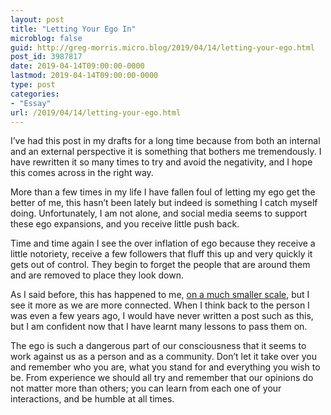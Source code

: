 ```yaml
---
layout: post
title: "Letting Your Ego In"
microblog: false
guid: http://greg-morris.micro.blog/2019/04/14/letting-your-ego.html
post_id: 3987817
date: 2019-04-14T09:00:00-0000
lastmod: 2019-04-14T09:00:00-0000
type: post
categories:
- "Essay"
url: /2019/04/14/letting-your-ego.html
---
```

<!--kg-card-begin: html--><p><!--kg-card-begin: html--></p>
<p>I’ve had this post in my drafts for a long time because from both an internal and an external perspective it is something that bothers me tremendously. I have rewritten it so many times to try and avoid the negativity, and I hope this comes across in the right way.</p>
<p>More than a few times in my life I have fallen foul of letting my ego get the better of me, this hasn’t been lately but indeed is something I catch myself doing. Unfortunately, I am not alone, and social media seems to support these ego expansions, and you receive little push back.</p>
<p>Time and time again I see the over inflation of ego because they receive a little notoriety, receive a few followers that fluff this up and very quickly it gets out of control. They begin to forget the people that are around them and are removed to place they look down.</p>
<p>As I said before, this has happened to me, <a href="https://gr36.me/2019/02/08/132521.html">on a much smaller scale</a>, but I see it more as we are more connected. When I think back to the person I was even a few years ago, I would have never written a post such as this, but I am confident now that I have learnt many lessons to pass them on.</p>
<p>The ego is such a dangerous part of our consciousness that it seems to work against us as a person and as a community. Don’t let it take over you and remember who you are, what you stand for and everything you wish to be. From experience we should all try and remember that our opinions do not matter more than others; you can learn from each one of your interactions, and be humble at all times.</p>
<p><!--kg-card-end: html--></p>
<!--kg-card-end: html-->
